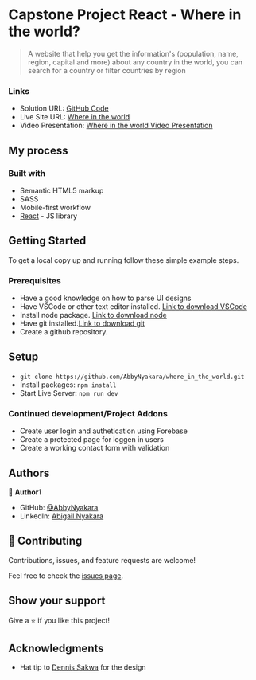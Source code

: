 # Capstone Project React - Where in the world?

> A website that help you get the information's (population, name, region, capital and more) about any country in the world, you can search for a country or filter countries by region

### Links

- Solution URL: [GitHub Code](https://github.com/gmagnenat/single-page-design-portfolio)
- Live Site URL: [Where in the world](https://melodious-churros-5cf73e.netlify.app/)
- Video Presentation: [Where in the world Video Presentation](https://www.loom.com/share/9b296672c9ef4499a0154ac6816d23eb)

## My process

### Built with
- Semantic HTML5 markup
- SASS
- Mobile-first workflow
- [React](https://reactjs.org/) - JS library

## Getting Started

To get a local copy up and running follow these simple example steps.

### Prerequisites

- Have a good knowledge on how to parse UI designs
- Have VSCode or other text editor installed. [Link to download VSCode](https://code.visualstudio.com/download)
- Install node package. [Link to download node](https://nodejs.org/en/download/)
- Have git installed.[Link to download git](https://git-scm.com/downloads)
- Create a github repository.

## Setup

- `git clone https://github.com/AbbyNyakara/where_in_the_world.git`
- Install packages: `npm install`
- Start Live Server: `npm run dev`


### Continued development/Project Addons

- Create user login and authetication using Forebase
- Create a protected page for loggen in users 
- Create a working contact form with validation 

## Authors

👤 **Author1**

- GitHub: [@AbbyNyakara](https://github.com/AbbyNyakara)
- LinkedIn: [Abigail Nyakara](https://www.linkedin.com/in/abigail-nyakara001/)

## 🤝 Contributing

Contributions, issues, and feature requests are welcome!

Feel free to check the [issues page](../../issues/).

## Show your support

Give a ⭐️ if you like this project!

## Acknowledgments
- Hat tip to [Dennis Sakwa](https://www.behance.net/sakwadesignstudio) for the design